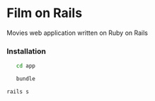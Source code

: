 # Film on Rails
Movies web application written on Ruby on Rails

### Installation

```sh
   cd app
   ```
   
```sh
   bundle
   ```
   ```sh
   rails s
   ```
